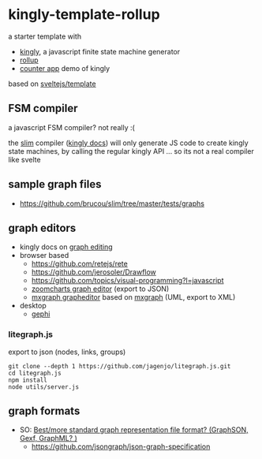 # kingly-template-rollup

a starter template with

* [kingly](https://github.com/brucou/kingly), a javascript finite state machine generator
* [rollup](https://github.com/rollup/rollup)
* [counter app](https://brucou.github.io/documentation/v1/tutorials/counter-application.html) demo of kingly

based on [sveltejs/template](https://github.com/sveltejs/template)

## FSM compiler

a javascript FSM compiler? not really :(

the [slim](https://github.com/brucou/slim) compiler
([kingly docs](https://brucou.github.io/documentation/v1/tooling/compiling.html))
will only generate JS code to create kingly state machines,
by calling the regular kingly API ... so its not a real compiler like svelte

## sample graph files

* https://github.com/brucou/slim/tree/master/tests/graphs

## graph editors

* kingly docs on [graph editing](https://brucou.github.io/documentation/v1/tooling/graph_editing.html)
* browser based
   * https://github.com/retejs/rete
   * https://github.com/jerosoler/Drawflow
   * https://github.com/topics/visual-programming?l=javascript
   * [zoomcharts graph editor](https://apps.zoomcharts.com/graph-editor/) (export to JSON)
   * [mxgraph grapheditor](https://jgraph.github.io/mxgraph/javascript/examples/grapheditor/www/index.html) based on [mxgraph](https://jgraph.github.io/mxgraph/javascript/index.html) (UML, export to XML)
* desktop
   * [gephi](https://gephi.org/)

### litegraph.js

export to json (nodes, links, groups)

```
git clone --depth 1 https://github.com/jagenjo/litegraph.js.git
cd litegraph.js
npm install
node utils/server.js
```

## graph formats

* SO: [Best/more standard graph representation file format? (GraphSON, Gexf, GraphML? )](https://stackoverflow.com/questions/31321009)
   * https://github.com/jsongraph/json-graph-specification
